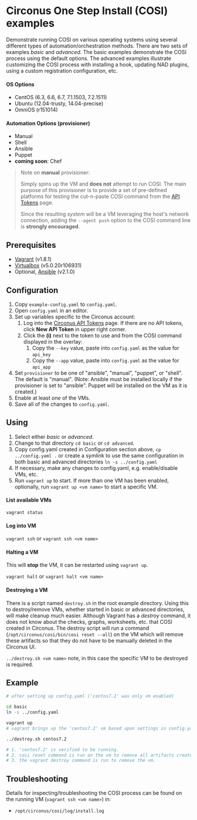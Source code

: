# Circonus One Step Install (COSI) examples

Demonstrate running COSI on various operating systems using several different types of automation/orchestration methods. There are two sets of examples *basic* and *advanced*. The basic examples demonstrate the COSI process using the default options. The advanced examples illustrate customizing the COSI process with installing a hook, updating NAD plugins, using a custom registration configuration, etc.

#### OS Options

* CentOS (6.3, 6.6, 6.7, 7.1.1503, 7.2.1511)
* Ubuntu (12.04-trusty, 14.04-precise)
* OmniOS (r151014)

#### Automation Options (provisioner)

* Manual 
* Shell
* Ansible
* Puppet
* **coming soon**: Chef

> Note on **manual** provisioner:
> 
> Simply spins up the VM and **does not** attempt to run COSI. The main purpose of this provisioner is to provide a set of pre-defined platforms for testing the cut-n-paste COSI command from the [API Tokens](https://login.circonus.com/user/tokens) page. 
> 
> Since the resulting *system* will be a VM leveraging the host's network connection, adding the `--agent push` option to the COSI command line is **strongly encouraged**.

## Prerequisites

* [Vagrant](https://www.vagrantup.com/downloads.html) (v1.8.1)
* [Virtualbox](https://www.virtualbox.org/wiki/Downloads) (v5.0.20r106931)
* Optional, [Ansible](http://docs.ansible.com/ansible/intro_installation.html) (v2.1.0)


## Configuration

1. Copy `example-config.yaml` to `config.yaml`.
1. Open `config.yaml` in an editor.
1. Set up variables specific to the Circonus account:
   1. Log into the [Circonus API Tokens](https://login.circonus.com/user/tokens) page. If there are no API tokens, click **New API Token** in upper right corner.
   1. Click the **(i)** next to the token to use and from the COSI command displayed in the overlay:
      1. Copy the `--key` value, paste into `config.yaml` as the value for `api_key`
      1. Copy the `--app` value, paste into `config.yaml` as the value for `api_app`
1. Set `provisioner` to be one of "ansible", "manual", "puppet", or "shell". The default is "manual". (Note: Ansible must be installed locally if the provisioner is set to "ansible". Puppet will be installed on the VM as it is created.)
1. Enable at least *one* of the VMs.
1. Save all of the changes to `config.yaml`.


## Using

1. Select either *basic* or *advanced*.
2. Change to that directory `cd basic` or `cd advanced`.
3. Copy config.yaml created in Configuration section above, `cp ../config.yaml .` or create a symlink to use the same configuration in both basic and advanced directories `ln -s ../config.yaml`
4. If necessary, make any changes to config.yaml, e.g. enable/disable VMs, etc.
5. Run `vagrant up` to start. If more than one VM has been enabled, optionally, run `vagrant up <vm name>` to start a specific VM.

#### List available VMs

`vagrant status`

#### Log into VM

`vagrant ssh` or `vagrant ssh <vm name>`


#### Halting a VM

This will **stop** the VM, it can be restarted using `vagrant up`.

`vagrant halt` or `vagrant halt <vm name>`

#### Destroying a VM

There is a script named `destroy.sh` in the root example directory. Using this to destroy/remove VMs, whether started in basic or advanced directories, will make cleanup much easier. Although Vagrant has a *destroy* command, it does not know about the checks, graphs, worksheets, etc. that COSI created in Circonus. The destroy script will run a command (`/opt/circonus/cosi/bin/cosi reset --all`) on the VM which will remove these artifacts so that they do not have to be manually deleted in the Circonus UI.

`../destroy.sh <vm name>` note, in this case the specific VM to be destroyed is required. 

## Example

```sh
# after setting up config.yaml ('centos7.2' was only vm enabled)

cd basic
ln -s ../config.yaml

vagrant up
# vagrant brings up the 'centos7.2' vm based upon settings in config.yaml

../destroy.sh centos7.2

# 1. 'centos7.2' is verified to be running.
# 2. cosi reset command is run on the vm to remove all artifacts created in Circonus.
# 3. the vagrant destroy command is run to remove the vm.
```

## Troubleshooting

Details for inspecting/troubleshooting the COSI process can be found on the running VM (`vagrant ssh <vm name>`) in:

* `/opt/circonus/cosi/log/install.log`

